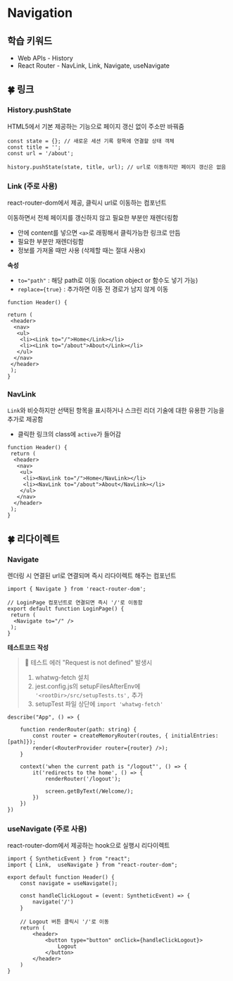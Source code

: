 # Navigation

## 학습 키워드

- Web APIs - History
- React Router - NavLink, Link, Navigate, useNavigate

## 🍀 링크

### History.pushState

HTML5에서 기본 제공하는 기능으로 페이지 갱신 없이 주소만 바꿔줌

```tsx
const state = {}; // 새로운 세션 기록 항목에 연결할 상태 객체
const title = '';
const url = '/about';

history.pushState(state, title, url); // url로 이동하지만 페이지 갱신은 없음
```

### Link (주로 사용)

react-router-dom에서 제공, 클릭시 url로 이동하는 컴포넌트

이동하면서 전체 페이지를 갱신하지 않고 필요한 부분만 재렌더링함

- 안에 content를 넣으면 `<a>`로 래핑해서 클릭가능한 링크로 만듬
- 필요한 부분만 재렌더링함
- 정보를 가져올 때만 사용 (삭제할 때는 절대 사용x)

**속성**

- `to="path"` : 해당 path로 이동 (location object or 함수도 넣기 가능)
- `replace={true}` : 추가하면 이동 전 경로가 남지 않게 이동

```tsx
function Header() {

return (
 <header>
  <nav>
   <ul>
    <li><Link to="/">Home</Link></li>
    <li><Link to="/about">About</Link></li>
   </ul>
  </nav>
 </header>
 );
}
```

### NavLink

`Link`와 비슷하지만 선택된 항목을 표시하거나 스크린 리더 기술에 대한 유용한 기능을 추가로 제공함

- 클릭한 링크의 class에 `active`가 들어감

```tsx
function Header() {
 return (
  <header>
   <nav>
    <ul>
     <li><NavLink to="/">Home</NavLink></li>
     <li><NavLink to="/about">About</NavLink></li>
    </ul>
   </nav>
  </header>
 );
}
```

## 🍀 리다이렉트

### Navigate

렌더링 시 연결된 url로 연결되며 즉시 리다이렉트 해주는 컴포넌트

```tsx
import { Navigate } from 'react-router-dom';

// LoginPage 컴포넌트로 연결되면 즉시 '/'로 이동함
export default function LoginPage() {
 return (
  <Navigate to="/" />
 );
}
```

**테스트코드 작성**

> 🚨 테스트 에러 "Request is not defined" 발생시
>
> 1. whatwg-fetch 설치
> 2. jest.config.js의 setupFilesAfterEnv에 `'<rootDir>/src/setupTests.ts',` 추가
> 3. setupTest 파일 상단에 `import 'whatwg-fetch'`

```tsx
describe("App", () => {

    function renderRouter(path: string) {
        const router = createMemoryRouter(routes, { initialEntries: [path]});
        render(<RouterProvider router={router} />);
    }

    context('when the current path is "/logout"', () => {
        it('redirects to the home', () => {
            renderRouter('/logout');

            screen.getByText(/Welcome/);
        })
    })
})
```

### useNavigate (주로 사용)

react-router-dom에서 제공하는 hook으로 실행시 리다이렉트

```tsx
import { SyntheticEvent } from "react";
import { Link,  useNavigate } from "react-router-dom";

export default function Header() {
    const navigate = useNavigate();

    const handleClickLogout = (event: SyntheticEvent) => {
        navigate('/')
    }

    // Logout 버튼 클릭시 '/'로 이동
    return (
        <header>
            <button type="button" onClick={handleClickLogout}>
                Logout
            </button>
        </header>
    )
}
```

